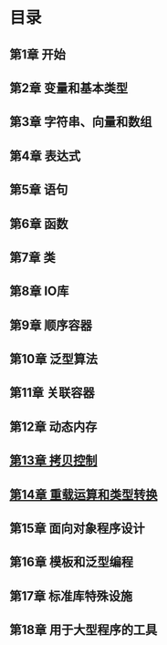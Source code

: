 # 目录

## 第1章 开始

## 第2章 变量和基本类型

## 第3章 字符串、向量和数组

## 第4章 表达式

## 第5章 语句

## 第6章 函数

## 第7章 类

## 第8章 IO库

## 第9章 顺序容器

## 第10章 泛型算法

## 第11章 关联容器

## 第12章 动态内存

## [第13章 拷贝控制](https://github.com/CRPJ/CPP-Primer/blob/master/chapter13.md)

## [第14章 重载运算和类型转换](https://github.com/CRPJ/CPP-Primer/blob/master/chapter14.md)

## 第15章 面向对象程序设计

## 第16章 模板和泛型编程

## 第17章 标准库特殊设施

## 第18章 用于大型程序的工具

